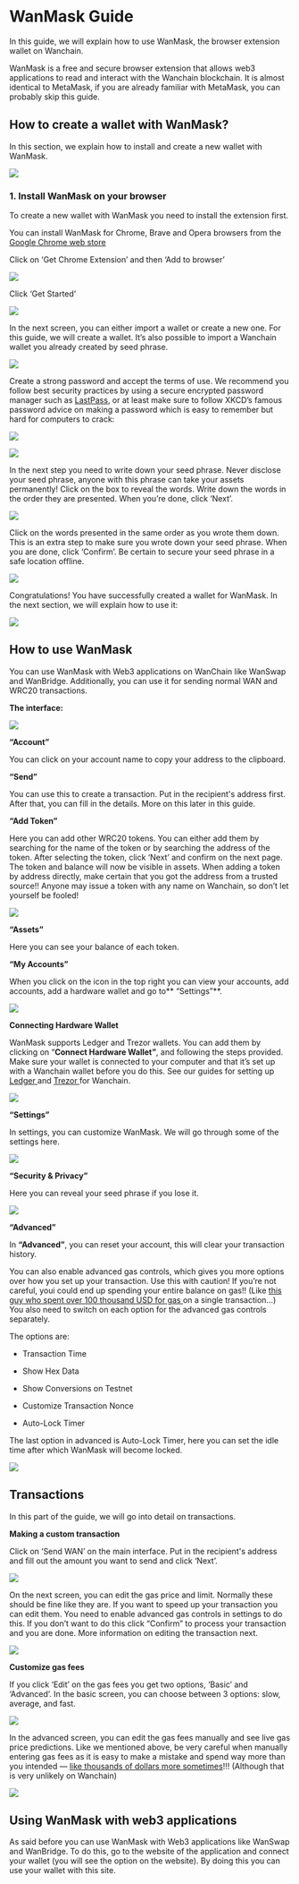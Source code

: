 # WanMask Guide

In this guide, we will explain how to use WanMask, the browser extension wallet on Wanchain.

WanMask is a free and secure browser extension that allows web3 applications to read and interact with the Wanchain blockchain. It is almost identical to MetaMask, if you are already familiar with MetaMask, you can probably skip this guide.

## How to create a wallet with WanMask?

In this section, we explain how to install and create a new wallet with WanMask.

![](https://cdn-images-1.medium.com/max/3634/1*UKwJrRE2wuxylzGlSrsxnQ.png)

### 1. Install WanMask on your browser

To create a new wallet with WanMask you need to install the extension first.

You can install WanMask for Chrome, Brave and Opera browsers from the [Google Chrome web store](https://chrome.google.com/webstore/detail/wanmask/omnkcjdohbnjfjmlaiboojplahajnenj?hl=en)

Click on ‘Get Chrome Extension’ and then ‘Add to browser’

![](https://cdn-images-1.medium.com/max/3100/1*N0BxEMjtyrGx0-hwCdh_6Q.png)

Click ‘Get Started’

![](https://cdn-images-1.medium.com/max/2000/1*g8HQfjgbSeD177En35LVhQ.png)

In the next screen, you can either import a wallet or create a new one. For this guide, we will create a wallet. It’s also possible to import a Wanchain wallet you already created by seed phrase.

![](https://cdn-images-1.medium.com/max/2124/1*RjyM6BTGy2rM9UwE39iiHQ.png)

Create a strong password and accept the terms of use. We recommend you follow best security practices by using a secure encrypted password manager such as [LastPass](https://www.lastpass.com), or at least make sure to follow XKCD’s famous password advice on making a password which is easy to remember but hard for computers to crack:

![](https://cdn-images-1.medium.com/max/2000/0*6TzL3xjyZElySzZZ.png)

![](https://cdn-images-1.medium.com/max/2000/1*GAwJdtKt9Bs-mil2llMiHQ.png)

In the next step you need to write down your seed phrase. Never disclose your seed phrase, anyone with this phrase can take your assets permanently! Click on the box to reveal the words. Write down the words in the order they are presented. When you’re done, click ‘Next’.

![](https://cdn-images-1.medium.com/max/2000/1*hPEojgSIs1FM8SFWIONyPw.png)

Click on the words presented in the same order as you wrote them down. This is an extra step to make sure you wrote down your seed phrase. When you are done, click ‘Confirm’. Be certain to secure your seed phrase in a safe location offline.

![](https://cdn-images-1.medium.com/max/2000/1*NiIXPtke4dkSDCG7L2jvdA.png)

Congratulations! You have successfully created a wallet for WanMask. In the next section, we will explain how to use it:

![](https://cdn-images-1.medium.com/max/2000/1*C4no5g_LPiFRNY_eCQRGzQ.png)

## How to use WanMask

You can use WanMask with Web3 applications on WanChain like WanSwap and WanBridge. Additionally, you can use it for sending normal WAN and WRC20 transactions.

**The interface:**

![](https://cdn-images-1.medium.com/max/2468/1*J97yYHyHW6QqvuJ4AV-OOA.png)

**“Account”**

You can click on your account name to copy your address to the clipboard.

**“Send”**

You can use this to create a transaction. Put in the recipient's address first. After that, you can fill in the details. More on this later in this guide.

**“Add Token”**

Here you can add other WRC20 tokens. You can either add them by searching for the name of the token or by searching the address of the token. After selecting the token, click ‘Next’ and confirm on the next page. The token and balance will now be visible in assets. When adding a token by address directly, make certain that you got the address from a trusted source!! Anyone may issue a token with any name on Wanchain, so don’t let yourself be fooled!

![](https://cdn-images-1.medium.com/max/2000/1*LWQPlOjNT-0ir7Ez9vrw8A.png)

**“Assets”**

Here you can see your balance of each token.

**“My Accounts”**

When you click on the icon in the top right you can view your accounts, add accounts, add a hardware wallet and go to** “Settings”**.

![](https://cdn-images-1.medium.com/max/2000/1*RuoB6iyVT17l2NNWeSXs_Q.png)

**Connecting Hardware Wallet**

WanMask supports Ledger and Trezor wallets. You can add them by clicking on “**Connect Hardware Wallet”**, and following the steps provided. Make sure your wallet is connected to your computer and that it’s set up with a Wanchain wallet before you do this. See our guides for setting up [Ledger ](https://www.explorewanchain.org/#/wallet_and_tools/ledger)and [Trezor ](https://www.explorewanchain.org/#/wallet_and_tools/trezor)for Wanchain.

![](https://cdn-images-1.medium.com/max/2000/1*aWh6wW7hTAh4_bHn80ks3A.png)

**“Settings”**

In settings, you can customize WanMask. We will go through some of the settings here.

![](https://cdn-images-1.medium.com/max/2406/1*B5vklvdUWk4rz-O_zZ9OXw.png)

**“Security & Privacy”**

Here you can reveal your seed phrase if you lose it.

![](https://cdn-images-1.medium.com/max/2418/1*3IhGuEFPlH4rFUo_ZYiYqA.png)

**“Advanced”**

In **“Advanced”**, you can reset your account, this will clear your transaction history.

You can also enable advanced gas controls, which gives you more options over how you set up your transaction. Use this with caution! If you’re not careful, youi could end up spending your entire balance on gas!! (Like [this guy who spent over 100 thousand USD for gas ](https://medium.com/moatcoin/eth-gas-26d221c5c4c2)on a single transaction…) You also need to switch on each option for the advanced gas controls separately.

The options are:

* Transaction Time

* Show Hex Data

* Show Conversions on Testnet

* Customize Transaction Nonce

* Auto-Lock Timer

The last option in advanced is Auto-Lock Timer, here you can set the idle time after which WanMask will become locked.

![](https://cdn-images-1.medium.com/max/2378/1*3c6hRNv043d1xDxJlO-atg.png)

## Transactions

In this part of the guide, we will go into detail on transactions.

**Making a custom transaction**

Click on ‘Send WAN’ on the main interface. Put in the recipient's address and fill out the amount you want to send and click ‘Next’.

![](https://cdn-images-1.medium.com/max/2000/1*Y0sjCg4KtMPVgaeZcwEGxA.png)

On the next screen, you can edit the gas price and limit. Normally these should be fine like they are. If you want to speed up your transaction you can edit them. You need to enable advanced gas controls in settings to do this. If you don’t want to do this click “Confirm” to process your transaction and you are done. More information on editing the transaction next.

![](https://cdn-images-1.medium.com/max/2000/1*dnqQz_Pe3BwNxY9XzqEcfQ.png)

**Customize gas fees**

If you click ‘Edit’ on the gas fees you get two options, ‘Basic’ and ‘Advanced’. In the basic screen, you can choose between 3 options: slow, average, and fast.

![](https://cdn-images-1.medium.com/max/2000/1*oALE24PSjvHl0eQ1tcBH6w.png)

In the advanced screen, you can edit the gas fees manually and see live gas price predictions. Like we mentioned above, be very careful when manually entering gas fees as it is easy to make a mistake and spend way more than you intended — [like thousands of dollars more sometimes](https://medium.com/moatcoin/eth-gas-26d221c5c4c2)!!! (Although that is very unlikely on Wanchain)

![](https://cdn-images-1.medium.com/max/2000/1*vklxMgRZBQDLnqM7Ts7XDg.png)

## Using WanMask with web3 applications

As said before you can use WanMask with Web3 applications like WanSwap and WanBridge. To do this, go to the website of the application and connect your wallet (you will see the option on the website). By doing this you can use your wallet with this site.
